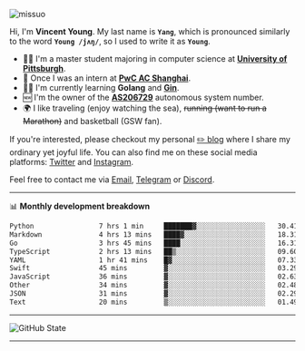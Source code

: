 <p align="left"> <img src="https://komarev.com/ghpvc/?username=missuo&label=Profile%20views&color=0e75b6&style=flat" alt="missuo" /> </p>


Hi, I'm **Vincent Young**. My last name is **`Yang`**, which is pronounced similarly to the word **`Young /jʌŋ/`**, so I used to write it as **`Young`**. 

-  👨‍🎓 I'm a master student majoring in computer science at [**University of Pittsburgh**](https://www.pitt.edu).
-  💼 Once I was an intern at **[PwC AC Shanghai](https://www.linkedin.com/company/pwc-ac-shanghai/)**.
-  👨‍💻 I'm currently learning **Golang** and [**Gin**](https://github.com/gin-gonic/gin).
-  🆕 I'm the owner of the **[AS206729](https://bgp.tools/AS206729)** autonomous system number.
-  🌍 I like traveling (enjoy watching the sea), ~~running (want to run a Marathon)~~ and basketball (GSW fan).

If you're interested, please checkout my personal [✏️ blog](https://missuo.me/) where I share my ordinary yet joyful life. You can also find me on these social media platforms: [Twitter](https://twitter.com/m1ssuo) and [Instagram](https://www.instagram.com/m1ssuo).

Feel free to contact me via <a href="mailto:i@yyt.moe">Email</a>, [Telegram](https://t.me/missuo) or [Discord](https://discordapp.com/users/missuo#7448).

-------

📊 **Monthly development breakdown**
<!--START_SECTION:waka-->

```txt
Python                7 hrs 1 min     ███████▓░░░░░░░░░░░░░░░░░   30.41 %
Markdown              4 hrs 13 mins   ████▓░░░░░░░░░░░░░░░░░░░░   18.31 %
Go                    3 hrs 45 mins   ████░░░░░░░░░░░░░░░░░░░░░   16.31 %
TypeScript            2 hrs 13 mins   ██▒░░░░░░░░░░░░░░░░░░░░░░   09.60 %
YAML                  1 hr 41 mins    █▓░░░░░░░░░░░░░░░░░░░░░░░   07.33 %
Swift                 45 mins         ▓░░░░░░░░░░░░░░░░░░░░░░░░   03.29 %
JavaScript            36 mins         ▓░░░░░░░░░░░░░░░░░░░░░░░░   02.63 %
Other                 34 mins         ▓░░░░░░░░░░░░░░░░░░░░░░░░   02.48 %
JSON                  31 mins         ▓░░░░░░░░░░░░░░░░░░░░░░░░   02.29 %
Text                  20 mins         ▒░░░░░░░░░░░░░░░░░░░░░░░░   01.49 %
```

<!--END_SECTION:waka-->

-------

![GitHub State](https://github-readme-stats.vercel.app/api?username=missuo&show_icons=true&theme=dracula)

-------

